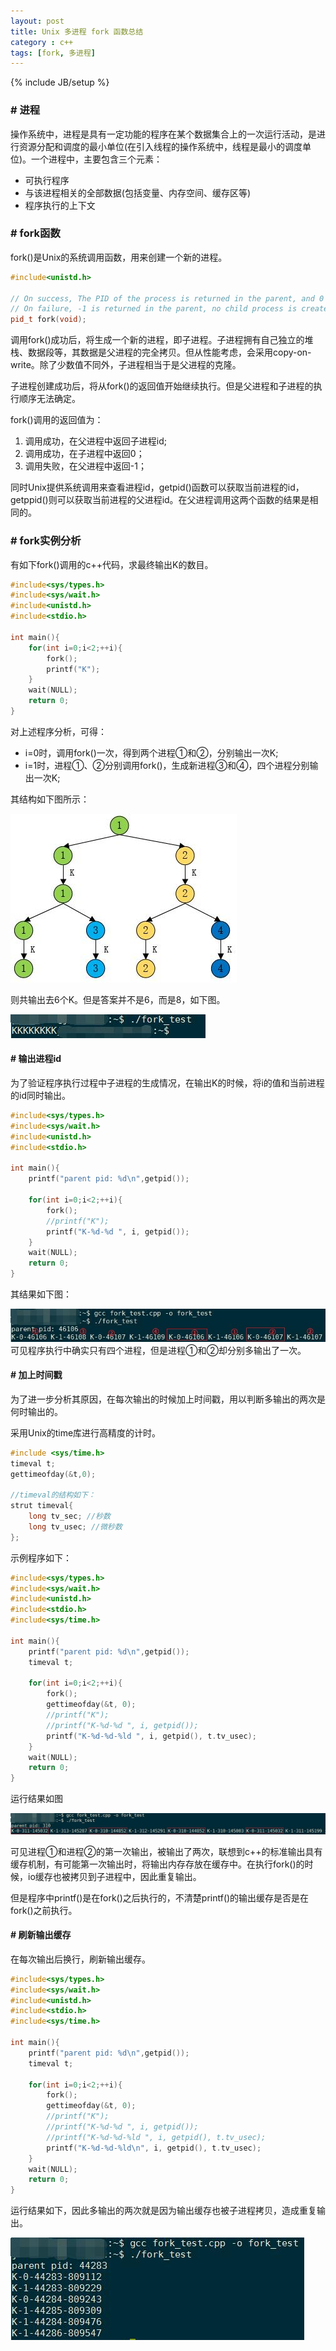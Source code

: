 ```yaml
---
layout: post
title: Unix 多进程 fork 函数总结
category : c++
tags: [fork, 多进程]
---
```

{% include JB/setup %}

### # 进程
操作系统中，进程是具有一定功能的程序在某个数据集合上的一次运行活动，是进行资源分配和调度的最小单位(在引入线程的操作系统中，线程是最小的调度单位)。一个进程中，主要包含三个元素：

 - 可执行程序
 - 与该进程相关的全部数据(包括变量、内存空间、缓存区等)
 - 程序执行的上下文

### # fork函数
fork()是Unix的系统调用函数，用来创建一个新的进程。

```c++
#include<unistd.h>

// On success, The PID of the process is returned in the parent, and 0 is returned in the child.
// On failure, -1 is returned in the parent, no child process is created, and errno is set appropriately.
pid_t fork(void);
```
调用fork()成功后，将生成一个新的进程，即子进程。子进程拥有自己独立的堆栈、数据段等，其数据是父进程的完全拷贝。但从性能考虑，会采用copy-on-write。除了少数值不同外，子进程相当于是父进程的克隆。

子进程创建成功后，将从fork()的返回值开始继续执行。但是父进程和子进程的执行顺序无法确定。

fork()调用的返回值为：

1. 调用成功，在父进程中返回子进程id;
2. 调用成功，在子进程中返回0；
3. 调用失败，在父进程中返回-1；

同时Unix提供系统调用来查看进程id，getpid()函数可以获取当前进程的id，getppid()则可以获取当前进程的父进程id。在父进程调用这两个函数的结果是相同的。

### # fork实例分析
有如下fork()调用的c++代码，求最终输出K的数目。

```c++
#include<sys/types.h>
#include<sys/wait.h>
#include<unistd.h>
#include<stdio.h>

int main(){
    for(int i=0;i<2;++i){
        fork();
        printf("K");
    }
    wait(NULL);
    return 0;
}
```
对上述程序分析，可得：

 - i=0时，调用fork()一次，得到两个进程①和②，分别输出一次K;
 - i=1时，进程①、②分别调用fork()，生成新进程③和④，四个进程分别输出一次K;

其结构如下图所示：

![进程结构](/assets/post_img/c++/fork-processes.jpg)

则共输出去6个K。但是答案并不是6，而是8，如下图。

![fork()示例输出结果](/assets/post_img/c++/fork-output-0.jpg)

#### # 输出进程id
为了验证程序执行过程中子进程的生成情况，在输出K的时候，将i的值和当前进程的id同时输出。

```c++
#include<sys/types.h>
#include<sys/wait.h>
#include<unistd.h>
#include<stdio.h>

int main(){
    printf("parent pid: %d\n",getpid());

    for(int i=0;i<2;++i){
        fork();
        //printf("K");
        printf("K-%d-%d ", i, getpid());
    }
    wait(NULL);
    return 0;
}
```
其结果如下图：

![输出i和pid](/assets/post_img/c++/fork-output-1.jpg)
可见程序执行中确实只有四个进程，但是进程①和②却分别多输出了一次。

#### # 加上时间戳
为了进一步分析其原因，在每次输出的时候加上时间戳，用以判断多输出的两次是何时输出的。

采用Unix的time库进行高精度的计时。

```c++
#include <sys/time.h>
timeval t;
gettimeofday(&t,0);

//timeval的结构如下：
strut timeval{
    long tv_sec; //秒数
    long tv_usec; //微秒数
};
```
示例程序如下：

```c++
#include<sys/types.h>
#include<sys/wait.h>
#include<unistd.h>
#include<stdio.h>
#include<sys/time.h>

int main(){
    printf("parent pid: %d\n",getpid());
    timeval t;

    for(int i=0;i<2;++i){
        fork();
        gettimeofday(&t, 0);
        //printf("K");
        //printf("K-%d-%d ", i, getpid());
        printf("K-%d-%d-%ld ", i, getpid(), t.tv_usec);
    }
    wait(NULL);
    return 0;
}
```
运行结果如图

![输出i和pid](/assets/post_img/c++/fork-output-2.jpg)

可见进程①和进程②的第一次输出，被输出了两次，联想到c++的标准输出具有缓存机制，有可能第一次输出时，将输出内存存放在缓存中。在执行fork()的时候，io缓存也被拷贝到子进程中，因此重复输出。

但是程序中printf()是在fork()之后执行的，不清楚printf()的输出缓存是否是在fork()之前执行。

#### # 刷新输出缓存
在每次输出后换行，刷新输出缓存。

```c++
#include<sys/types.h>
#include<sys/wait.h>
#include<unistd.h>
#include<stdio.h>
#include<sys/time.h>

int main(){
    printf("parent pid: %d\n",getpid());
    timeval t;

    for(int i=0;i<2;++i){
        fork();
        gettimeofday(&t, 0);
        //printf("K");
        //printf("K-%d-%d ", i, getpid());
        //printf("K-%d-%d-%ld ", i, getpid(), t.tv_usec);
        printf("K-%d-%d-%ld\n", i, getpid(), t.tv_usec);
    }
    wait(NULL);
    return 0;
}
```
运行结果如下，因此多输出的两次就是因为输出缓存也被子进程拷贝，造成重复输出。

![fork()示例输出结果](/assets/post_img/c++/fork-output-3.jpg)
